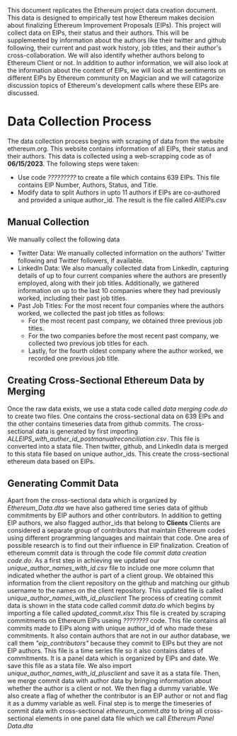 This document replicates the Ethereum project data creation document. This data is designed to empirically test how Ethereum makes decision about finalizing Ethereum Improvement Proposals (EIPs). This project will collect data on EIPs, their status and their authors. This will be supplemented by information about the authors like their twitter and github following, their current and past work history, job titles, and their author's cross-collaboration. We will also identify whether authors belong to Ethereum Client or not. In addition to author information, we will also look at the information about the content of EIPs, we will look at the sentiments on different EIPs by Ethereum community on Magician and we will catagorize discussion topics of Ethereum's development calls where these EIPs are discussed. 
# Data Collection Process
The data collection process begins with scraping of data from the website ethereum.org. This website contains information of all EIPs, their status and their authors. This data is collected using a web-scrapping code as of **06/15/2023**. The following steps were taken:
* Use code *?????????* to create a file which contains 639 EIPs. This file contains EIP Number, Authors, Status, and Title.
* Modify data to split Authors in upto 11 authors if EIPs are co-authored and provided a unique author_id. The result is the file called *AllEIPs.csv* 
## Manual Collection
We manually collect the following data
* Twitter Data: We manually collected information on the authors' Twitter following and Twitter followers, if available.
* LinkedIn Data: We also manually collected data from LinkedIn, capturing details of up to four current companies where the authors are presently employed, along with their job titles. Additionally, we gathered information on up to the last 10 companies where they had previously worked, including their past job titles.
* Past Job Titles: For the most recent four companies where the authors worked, we collected the past job titles as follows:
  - For the most recent past company, we obtained three previous job titles.
  - For the two companies before the most recent past company, we collected two previous job titles for each.
  - Lastly, for the fourth oldest company where the author worked, we recorded one previous job title.
## Creating Cross-Sectional Ethereum Data by Merging 
Once the raw data exists, we use a stata code called *data merging code.do* to create two files. One contains the cross-sectional data on 639 EIPs and the other contains timeseries data from github commits. The cross-sectional data is generated by first importing *ALLEIPS_with_auther_id_postmanualreconciliation.csv*. This file is converted into a stata file. Then twitter, github, and LinkedIn data is merged to this stata file based on unique author_ids. This create the cross-sectional ethereum data based on EIPs. 
## Generating Commit Data
Apart from the cross-sectional data which is organized by *Ethereum_Data.dta* we have also gathered time series data of github commitments by EIP authors and other contributors. In addition to getting EIP authors, we also flagged author_ids that belong to **Clients** Clients are considered a separate group of contributors that maintain Ethereum codes using different programming languages and maintain that code. One area of possible research is to find out their influence in EIP finalization. Creation of ethereum commit data is through the code file *commit data creation code.do*. As a first step in achieving we updated our *unique_author_names_with_id.csv* file to include one more column that indicated whether the author is part of a client group. We obtained this information from the client repository on the github and matching our github username to the names on the client repository. This updated file is called *unique_author_names_with_id_plusclient* The process of creating commit data is shown in the stata code called *commit data.do* which begins by importing a file called *updated_commit.xlsx* This file is created by scraping commitments on Ethereum EIPs useing *????????* code. This file contains all commits made to EIPs along with unique author_id of who made these commitments. It also contain authors that are not in our author database, we call them *"eip_contributors"* because they commit to EIPs but they are not EIP authors. This file is a time series file so it also contains dates of commitments. It is a panel data which is organized by EIPs and date. We save this file as a stata file. We also import *unique_author_names_with_id_plusclient* and save it as a stata file. Then, we merge commit data with author data by bringing information about whether the author is a client or not. We then flag a dummy variable. We also create a flag of whether the contributor is an EIP author or not and flag it as a dummy variable as well. Final step is to merge the timeseries of commit data with cross-sectional *ethereum_commit.dta* to bring all cross-sectional elements in one panel data file which we call *Ethereum Panel Data.dta*
